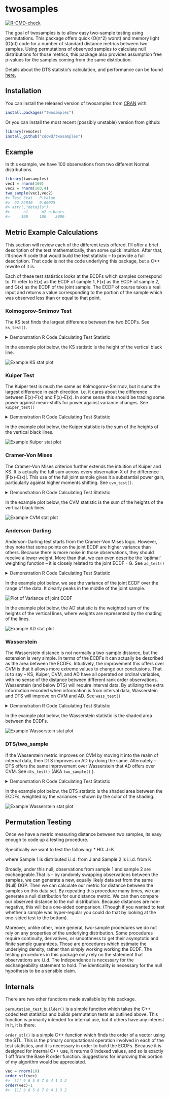 
<!-- README.md is generated from README.Rmd. Please edit that file -->

# twosamples

<!-- badges: start -->

[![R-CMD-check](https://github.com/cdowd/twosamples/actions/workflows/R-CMD-check.yaml/badge.svg)](https://github.com/cdowd/twosamples/actions/workflows/R-CMD-check.yaml)
<!-- badges: end -->

The goal of twosamples is to allow easy two-sample testing using
permutations. This package offers quick (O(n^2) worst) and memory light
(O(n)) code for a number of standard distance metrics between two
samples. Using permutations of observed samples to calculate null
distributions for those metrics, this package also provides assumption
free p-values for the samples coming from the same distribution.

Details about the DTS statistic’s calculation, and performance can be
found [here.](https://arxiv.org/abs/2007.01360)

## Installation

You can install the released version of twosamples from
[CRAN](https://CRAN.R-project.org) with:

``` r
install.packages("twosamples")
```

Or you can install the most recent (possibly unstable) version from
github:

``` r
library(remotes)
install_github("cdowd/twosamples")
```

## Example

In this example, we have 100 observations from two different Normal
distributions.

``` r
library(twosamples)
vec1 = rnorm(100)
vec2 = rnorm(100,4)
two_sample(vec1,vec2)
#> Test Stat   P-Value 
#>  92.22830   0.00025 
#> attr(,"details")
#>      n1      n2 n.boots 
#>     100     100    2000
```

## Metric Example Calculations

This section will review each of the different tests offered. I’ll offer
a brief description of the test mathematically, then some quick
intuition. After that, I’ll show R code that would build the test
statistic – to provide a full description. That code is not the code
underlying this package, but a C++ rewrite of it is.

Each of these test statistics looks at the ECDFs which samples
correspond to. I’ll refer to E(x) as the ECDF of sample 1, F(x) as the
ECDF of sample 2, and G(x) as the ECDF of the joint sample. The ECDF of
course takes a real input and returns a value corresponding to the
portion of the sample which was observed less than or equal to that
point.

### Kolmogorov-Smirnov Test

The KS test finds the largest difference between the two ECDFs. See
`ks_test()`.

<details>
<summary>
Demonstration R Code Calculating Test Statistic
</summary>

``` r
ks_stat_R = function(vec1,vec2,power=1) {
  n1 = length(vec1)
  n2 = length(vec2)
  n = n1+n2
  
  joint.sample = c(vec1,vec2)
  e = c(rep(1/n1,n1),rep(0,   n2))
  f = c(rep(0,   n1),rep(1/n2,n2))
  
  ind = order(joint.sample)
  d = joint.sample[ind]
  e = e[ind]
  f = f[ind]
  
  out = 0
  Ecur = 0
  Fcur = 0
  height = 0
  for (i in 1:(n-1)) {
    Ecur = Ecur + e[i]
    Fcur = Fcur + f[i]
    if (d[i] != d[i+1]) height = abs(Fcur-Ecur)
    if (height > out) out = height
  }
  out^power
}
```

</details>

In the example plot below, the KS statistic is the height of the
vertical black line.

![](man/figures/ks.png "Example KS stat plot")

### Kuiper Test

The Kuiper test is much the same as Kolmogorov-Smirnov, but it sums the
largest difference in each direction. i.e. it cares about the difference
between E(x)-F(x) and F(x)-E(x). In some sense this should be trading
some power against mean-shifts for power against variance changes. See
`kuiper_test()`

<details>
<summary>
Demonstration R Code Calculating Test Statistic
</summary>

``` r
kuiper_stat_R = function(vec1,vec2,power=1) { 
  n1 = length(vec1)
  n2 = length(vec2)
  n = n1+n2
  
  joint.sample = c(vec1,vec2)
  e = c(rep(1/n1,n1),rep(0,   n2))
  f = c(rep(0,   n1),rep(1/n2,n2))
  
  ind = order(joint.sample)
  d = joint.sample[ind]
  e = e[ind]
  f = f[ind]
  
  up = 0
  down = 0
  Ecur = 0
  Fcur = 0
  height = 0
  for (i in 1:(n-1)) {
    Ecur = Ecur + e[i]
    Fcur = Fcur + f[i]
    if (d[i] != d[i+1]) height = Fcur-Ecur
    if (height > up) up = height
    if (height < down) down = height
  }
  abs(down)^power + abs(up)^power
}
```

</details>

In the example plot below, the Kuiper statistic is the sum of the
heights of the vertical black lines.

![](man/figures/kuiper.png "Example Kuiper stat plot")

### Cramer-Von Mises

The Cramer-Von Mises criterion further extends the intuition of Kuiper
and KS. It is actually the full sum across every observation X of the
difference \|F(x)-E(x)\|. This use of the full joint sample gives it a
substantial power gain, particularly against higher moments shifting.
See `cvm_test()`.

<details>
<summary>
Demonstration R Code Calculating Test Statistic
</summary>

``` r
cvm_stat_R = function(vec1,vec2,power=2){
  n1 = length(vec1)
  n2 = length(vec2)
  n = n1+n2
  
  joint.sample = c(vec1,vec2)
  e = c(rep(1/n1,n1),rep(0,   n2))
  f = c(rep(0,   n1),rep(1/n2,n2))
  
  ind = order(joint.sample)
  d = joint.sample[ind]
  e = e[ind]
  f = f[ind]
  
  out = 0
  Ecur = 0
  Fcur = 0
  height = 0
  dups = 1
  for (i in 1:(n-1)) {
    Ecur = Ecur + e[i]
    Fcur = Fcur + f[i]
    height = abs(Fcur-Ecur)
    if (d[i] != d[i+1]) {
      out = out + (height^power)*dups
      dups = 1
    } else if (d[i] == d[i+1]) {
      dups = dups+1
    }
  }
  out
}
```

</details>

In the example plot below, the CVM statistic is the sum of the heights
of the vertical black lines.

![](man/figures/cvm.png "Example CVM stat plot")

### Anderson-Darling

Anderson-Darling test starts from the Cramer-Von Mises logic. However,
they note that some points on the joint ECDF are higher variance than
others. Because there is more noise in those observations, they should
receive a lower weight. More than that, we can even describe the
‘optimal’ weighting function – it is closely related to the joint ECDF -
G. See `ad_test()`

<details>
<summary>
Demonstration R Code Calculating Test Statistic
</summary>

``` r
ad_stat_R = function(vec1,vec2,power=2){
  n1 = length(vec1)
  n2 = length(vec2)
  n = n1+n2
  
  joint.sample = c(vec1,vec2)
  e = c(rep(1/n1,n1),rep(0,   n2))
  f = c(rep(0,   n1),rep(1/n2,n2))
  
  ind = order(joint.sample)
  d = joint.sample[ind]
  e = e[ind]
  f = f[ind]
  
  out = 0
  Ecur = 0
  Fcur = 0
  Gcur = 0
  height = 0
  dups = 1
  
  for (i in 1:(n-1)) {
    Ecur = Ecur + e[i]
    Fcur = Fcur + f[i]
    Gcur = Gcur+1/n
    sd = (2*Gcur*(1-Gcur)/n)**0.5
    height = abs(Fcur-Ecur)
    if (d[i] != d[i+1]) {
      out = out + ((height/sd)^power)*dups
      dups = 1
    } else if (d[i] == d[i+1]) {
      dups = dups+1
    }
  }
  out
}
```

</details>

In the example plot below, we see the variance of the joint ECDF over
the range of the data. It clearly peaks in the middle of the joint
sample.

![](man/figures/var.png "Plot of Variance of joint ECDF")

In the example plot below, the AD statistic is the weighted sum of the
heights of the vertical lines, where weights are represented by the
shading of the lines.

![](man/figures/ad.png "Example AD stat plot")

### Wasserstein

The Wasserstein distance is not normally a two-sample distance, but the
extension is very simple. In terms of the ECDFs it can actually be
described as the area between the ECDFs. Intuitively, the improvement
this offers over CVM is that it allows more extreme values to change our
conclusions. That is to say – KS, Kuiper, CVM, and AD have all operated
on ordinal variables, with no sense of the distance between different
rank order observations. Wasserstein (and below DTS) will require
interval data. By utilizing the extra information encoded when
information is from interval data, Wasserstein and DTS will improve on
CVM and AD. See `wass_test()`

<details>
<summary>
Demonstration R Code Calculating Test Statistic
</summary>

``` r
wass_stat_R = function(vec1,vec2,power=1) {
  n1 = length(vec1)
  n2 = length(vec2)
  n = n1+n2
  
  joint.sample = c(vec1,vec2)
  e = c(rep(1/n1,n1),rep(0,   n2))
  f = c(rep(0,   n1),rep(1/n2,n2))
  
  ind = order(joint.sample)
  d = joint.sample[ind]
  e = e[ind]
  f = f[ind]
  
  out = 0
  Ecur = 0
  Fcur = 0
  height = 0
  width = 0
  for (i in 1:(n-1)) {
    Ecur = Ecur + e[i]
    Fcur = Fcur + f[i]
    height = abs(Fcur-Ecur)
    width = d[i+1]-d[i]
    out = out + (height^power)*width
  }
  out
}
```

</details>

In the example plot below, the Wasserstein statistic is the shaded area
between the ECDFs.

![](man/figures/wass.png "Example Wasserstein stat plot")

### DTS/two_sample

If the Wasserstein metric improves on CVM by moving it into the realm of
interval data, then DTS improves on AD by doing the same. Alternately –
DTS offers the same improvement over Wasserstein that AD offers over
CVM. See `dts_test()` (AKA `two_sample()` ).

<details>
<summary>
Demonstration R Code Calculating Test Statistic
</summary>

``` r
dts_stat_R = function(vec1,vec2,power=1) {
  n1 = length(vec1)
  n2 = length(vec2)
  n = n1+n2
  
  joint.sample = c(vec1,vec2)
  e = c(rep(1/n1,n1),rep(0,   n2))
  f = c(rep(0,   n1),rep(1/n2,n2))
  
  ind = order(joint.sample)
  d = joint.sample[ind]
  e = e[ind]
  f = f[ind]
  
  out = 0
  Ecur = 0
  Fcur = 0
  Gcur = 0
  height = 0
  width = 0 
  for (i in 1:(n-1)) {
    Ecur = Ecur + e[i]
    Fcur = Fcur + f[i]
    Gcur = Gcur+1/n
    sd = (2*Gcur*(1-Gcur)/n)**0.5
    height = abs(Fcur-Ecur)
    width = d[i+1]-d[i]
    out = out + ((height/sd)^power)*width
  }
  out
}
```

</details>

In the example plot below, the DTS statistic is the shaded area between
the ECDFs, weighted by the variances – shown by the color of the
shading.

![](man/figures/dts.png "Example Wasserstein stat plot")

## Permutation Testing

Once we have a metric measuring distance between two samples, its easy
enough to code up a testing procedure.

Specifically we want to test the following: \* H0: J=K

where Sample 1 is distributed i.i.d. from J and Sample 2 is i.i.d. from
K.

Broadly, under this null, observations from sample 1 and sample 2 are
exchangeable.That is – by randomly swapping observations between the
samples, we can generate a new, equally likely data set from the same
(Null) DGP. Then we can calculate our metric for distance between the
samples on this data set. By repeating this procedure many times, we can
generate a null distribution for our distance metric. We can then
compare our observed distance to the null distribution. Because
distances are non-negative, this will be a one-sided comparison. (Though
if you wanted to test whether a sample was hyper-regular you could do
that by looking at the one-sided test to the bottom).

Moreover, unlike other, more general, two-sample procedures we do not
rely on any properties of the underlying distribution. Some procedures
require continuity, derivatives, or smoothness to get their asymptotic
and finite sample guarantees. Those are procedures which estimate the
underlying density, rather than simply working working the ECDF. The
testing procedures in this package only rely on the statement that
observations are i.i.d. The Independence is necessary for the
exchangeability statement to hold. The identicality is necessary for the
null hypothesis to be a sensible claim.

## Internals

There are two other functions made available by this package.

`permutation_test_builder()` is a simple function which takes the C++
coded test statistics and builds permutation tests as outlined above.
This function is primarily intended for internal use, but if others have
any interest in it, it is there.

`order_stl()` is a simple C++ function which finds the order of a vector
using the STL. This is the primary computational operation involved in
each of the test statistics, and it is necessary in order to build the
ECDFs. Because it is designed for internal C++ use, it returns 0 indexed
values, and so is exactly 1 off from the Base R order function.
Suggestions for improving this portion of my algorithm would be
appreciated.

``` r
vec = rnorm(10)
order_stl(vec)
#>  [1] 9 6 5 8 7 0 4 1 3 2
order(vec)-1
#>  [1] 9 6 5 8 7 0 4 1 3 2
```
